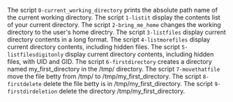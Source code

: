 The script `0-current_working_directory` prints the absolute path name of the current working directory.
The script `1-listit` display the contents list of your current directory.
The script `2-bring_me_home` changes the working directory to the user's home directry.
The script `3-listfiles` display current directory contents in a long format.
The script `4-listmorefiles` display current directory contents, including hidden files.
The script `5-listfilesdigitonly` display current directory contents, including hidden files, with UID and GID.
The script `6-firstdirectory` creates a directory named my_first_directory in the /tmp/ directory.
The script `7-movethatfile` move the file betty from /tmp/ to /tmp/my_first_directory.
The script `8-firstdelete` delete the file betty is in /tmp/my_first_directory.
The script `9-firstdirdeletion` delete the directory /tmp/my_first_directory.
